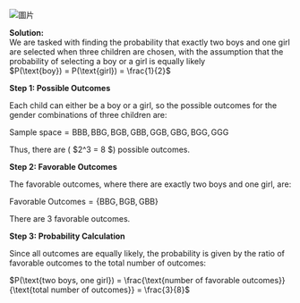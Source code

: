 ![圖片](https://github.com/user-attachments/assets/93997421-a946-48a4-afee-4d9a15cfe1c1)


$\textbf{Solution:}$\
We are tasked with finding the probability that exactly two boys and one girl are selected when three children are chosen, with the assumption that the probability of selecting a boy or a girl is equally likely \
$P(\text{boy}) = P(\text{girl}) = \frac{1}{2}$ 

$\textbf{Step 1: Possible Outcomes}$

Each child can either be a boy or a girl, so the possible outcomes for the gender combinations of three children are:

$\text{Sample space} = {\text{BBB}, \text{BBG}, \text{BGB}, \text{GBB}, \text{GGB}, \text{GBG}, \text{BGG}, \text{GGG}}$



Thus, there are \( $2^3 = 8 \$) possible outcomes.

$\textbf{Step 2: Favorable Outcomes}$

The favorable outcomes, where there are exactly two boys and one girl, are:

$\text{Favorable Outcomes} = \{ \text{BBG}, \text{BGB}, \text{GBB} \}$

There are 3 favorable outcomes.

$\textbf{Step 3: Probability Calculation}$

Since all outcomes are equally likely, the probability is given by the ratio of favorable outcomes to the total number of outcomes:

$P(\text{two boys, one girl}) = \frac{\text{number of favorable outcomes}}{\text{total number of outcomes}} = \frac{3}{8}$

